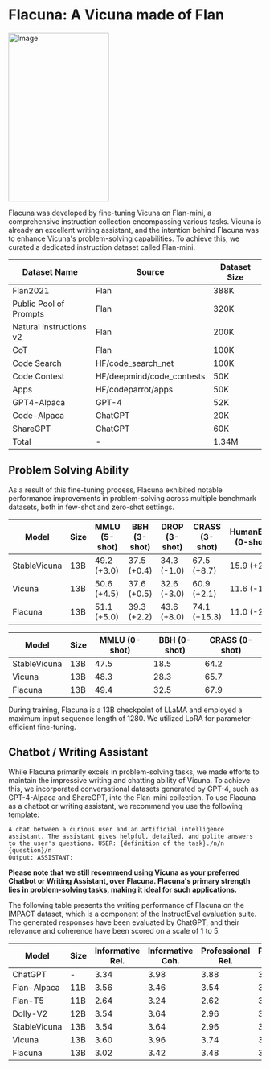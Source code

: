 # Flacuna: A Vicuna made of Flan

<img src="https://declare-lab.net/assets/images/logos/flacuna5.png" alt="Image" width="200" height="335">

Flacuna was developed by fine-tuning Vicuna on Flan-mini, a comprehensive instruction collection encompassing various tasks. Vicuna is already an excellent writing assistant, and the intention behind Flacuna was to enhance Vicuna's problem-solving capabilities. To achieve this, we curated a dedicated instruction dataset called Flan-mini.

| Dataset Name                | Source                 | Dataset Size |
|-----------------------------|------------------------|--------------|
| Flan2021                    | Flan                   | 388K         |
| Public Pool of Prompts      | Flan                   | 320K         |
| Natural instructions v2     | Flan                   | 200K         |
| CoT                         | Flan                   | 100K         |
| Code Search                 | HF/code_search_net | 100K         |
| Code Contest                | HF/deepmind/code_contests      | 50K          |
| Apps                        | HF/codeparrot/apps      | 50K          |
| GPT4-Alpaca                 | GPT-4                  | 52K          |
| Code-Alpaca                 | ChatGPT                | 20K          |
| ShareGPT                    | ChatGPT                | 60K          |
| Total                       | -                      | 1.34M        |

## Problem Solving Ability

As a result of this fine-tuning process, Flacuna exhibited notable performance improvements in problem-solving across multiple benchmark datasets, both in few-shot and zero-shot settings.

| **Model** | **Size** | **MMLU (5-shot)** | **BBH (3-shot)** | **DROP (3-shot)** | **CRASS (3-shot)** | **HumanEval (0-shot)** | **Avg.** |
| --- | --- | --- | --- | --- | --- | --- | --- |
| StableVicuna | 13B | 49.2 (+3.0) | 37.5 (+0.4) | 34.3 (-1.0) | 67.5 (+8.7) | 15.9 (+2.5) | 40.9 (+2.7) |
| Vicuna | 13B | 50.6 (+4.5) | 37.6 (+0.5) | 32.6 (-3.0) | 60.9 (+2.1) | 11.6 (-1.8) | 38.7 (+0.6) |
| Flacuna | 13B | 51.1 (+5.0) | 39.3 (+2.2) | 43.6 (+8.0) | 74.1 (+15.3) | 11.0 (-2.4) | 43.8 (+5.6) |

| **Model** | **Size** | **MMLU (0-shot)** | **BBH (0-shot)** | **CRASS (0-shot)** |
| --- | --- | --- | --- | --- |
| StableVicuna | 13B | 47.5 | 18.5 | 64.2 |
| Vicuna | 13B | 48.3 | 28.3 | 65.7 |
| Flacuna | 13B | 49.4 | 32.5 | 67.9 |


During training, Flacuna is a 13B checkpoint of LLaMA and employed a maximum input sequence length of 1280. We utilized LoRA for parameter-efficient fine-tuning.

## Chatbot / Writing Assistant

While Flacuna primarily excels in problem-solving tasks, we made efforts to maintain the impressive writing and chatting ability of Vicuna. To achieve this, we incorporated conversational datasets generated by GPT-4, such as GPT-4-Alpaca and ShareGPT, into the Flan-mini collection.
To use Flacuna as a chatbot or writing assistant, we recommend you use the following template:

```
A chat between a curious user and an artificial intelligence assistant. The assistant gives helpful, detailed, and polite answers to the user's questions. USER: {definition of the task}./n/n
{question}/n
Output: ASSISTANT:

```
**Please note that we still recommend using Vicuna as your preferred Chatbot or Writing Assistant, over Flacuna. Flacuna's primary strength lies in problem-solving tasks, making it ideal for such applications.**

The following table presents the writing performance of Flacuna on the IMPACT dataset, which is a component of the InstructEval evaluation suite. The generated responses have been evaluated by ChatGPT, and their relevance and coherence have been scored on a scale of 1 to 5.


| **Model** | **Size** | **Informative Rel.** | **Informative Coh.** | **Professional Rel.** | **Professional Coh.** | **Argumentative Rel.** | **Argumentative Coh.** | **Creative Rel.** | **Creative Coh.** | **Avg. Rel.** | **Avg. Coh.** |
| --- | --- | --- | --- | --- | --- | --- | --- | --- | --- | --- | --- |
| ChatGPT | - | 3.34 | 3.98 | 3.88 | 3.96 | 3.96 | 3.82 | 3.92 | 3.94 | 3.78 | 3.93 |
| Flan-Alpaca | 11B | 3.56 | 3.46 | 3.54 | 3.70 | 3.22 | 3.28 | 3.70 | 3.40 | 3.51 | 3.46 |
| Flan-T5 | 11B | 2.64 | 3.24 | 2.62 | 3.22 | 2.54 | 3.40 | 2.50 | 2.72 | 2.58 | 3.15 |
| Dolly-V2 | 12B | 3.54 | 3.64 | 2.96 | 3.74 | 3.66 | 3.20 | 3.02 | 3.18 | 3.30 | 3.44 |
| StableVicuna | 13B | 3.54 | 3.64 | 2.96 | 3.74 | 3.30 | 3.20 | 3.02 | 3.18 | 3.21 | 3.44 |
| Vicuna | 13B | 3.60 | 3.96 | 3.74 | 3.82 | 3.82 | 3.56 | 3.82 | 3.92 | 3.75 | 3.82 |
| Flacuna | 13B | 3.02 | 3.42 | 3.48 | 3.52 | 3.38 | 3.02 | 3.92 | 3.80 | 3.45 | 3.44 |
